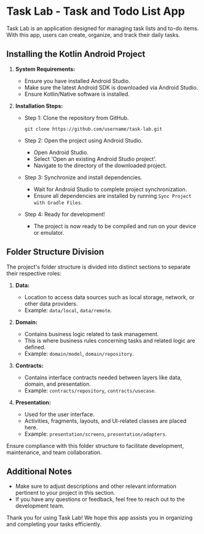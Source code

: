 # Task Lab - Task and Todo List App

Task Lab is an application designed for managing task lists and to-do items. With this app, users can create, organize, and track their daily tasks.

## Installing the Kotlin Android Project

1. **System Requirements:**
    - Ensure you have installed Android Studio.
    - Make sure the latest Android SDK is downloaded via Android Studio.
    - Ensure Kotlin/Native software is installed.

2. **Installation Steps:**

    - Step 1: Clone the repository from GitHub.
      ```
      git clone https://github.com/username/task-lab.git
      ```

    - Step 2: Open the project using Android Studio.
        - Open Android Studio.
        - Select 'Open an existing Android Studio project'.
        - Navigate to the directory of the downloaded project.

    - Step 3: Synchronize and install dependencies.
        - Wait for Android Studio to complete project synchronization.
        - Ensure all dependencies are installed by running `Sync Project with Gradle Files`.

    - Step 4: Ready for development!
        - The project is now ready to be compiled and run on your device or emulator.

## Folder Structure Division

The project's folder structure is divided into distinct sections to separate their respective roles:

1. **Data:**
    - Location to access data sources such as local storage, network, or other data providers.
    - Example: `data/local`, `data/remote`.

2. **Domain:**
    - Contains business logic related to task management.
    - This is where business rules concerning tasks and related logic are defined.
    - Example: `domain/model`, `domain/repository`.

3. **Contracts:**
    - Contains interface contracts needed between layers like data, domain, and presentation.
    - Example: `contracts/repository`, `contracts/usecase`.

4. **Presentation:**
    - Used for the user interface.
    - Activities, fragments, layouts, and UI-related classes are placed here.
    - Example: `presentation/screens`, `presentation/adapters`.

Ensure compliance with this folder structure to facilitate development, maintenance, and team collaboration.

## Additional Notes

- Make sure to adjust descriptions and other relevant information pertinent to your project in this section.
- If you have any questions or feedback, feel free to reach out to the development team.

Thank you for using Task Lab! We hope this app assists you in organizing and completing your tasks efficiently.
